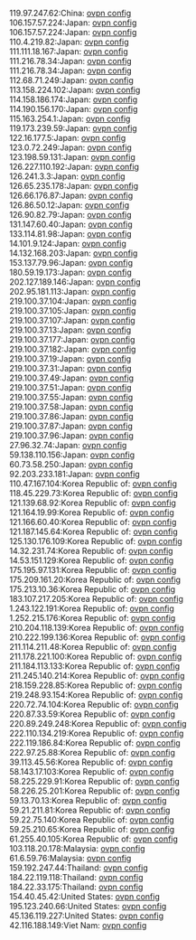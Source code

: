 119.97.247.62:China: [ovpn config](vpn/119_97_247_62.ovpn)  
106.157.57.224:Japan: [ovpn config](vpn/106_157_57_224.ovpn)  
106.157.57.224:Japan: [ovpn config](vpn/106_157_57_224.ovpn)  
110.4.219.82:Japan: [ovpn config](vpn/110_4_219_82.ovpn)  
111.111.18.167:Japan: [ovpn config](vpn/111_111_18_167.ovpn)  
111.216.78.34:Japan: [ovpn config](vpn/111_216_78_34.ovpn)  
111.216.78.34:Japan: [ovpn config](vpn/111_216_78_34.ovpn)  
112.68.71.249:Japan: [ovpn config](vpn/112_68_71_249.ovpn)  
113.158.224.102:Japan: [ovpn config](vpn/113_158_224_102.ovpn)  
114.158.186.174:Japan: [ovpn config](vpn/114_158_186_174.ovpn)  
114.190.156.170:Japan: [ovpn config](vpn/114_190_156_170.ovpn)  
115.163.254.1:Japan: [ovpn config](vpn/115_163_254_1.ovpn)  
119.173.239.59:Japan: [ovpn config](vpn/119_173_239_59.ovpn)  
122.16.177.5:Japan: [ovpn config](vpn/122_16_177_5.ovpn)  
123.0.72.249:Japan: [ovpn config](vpn/123_0_72_249.ovpn)  
123.198.59.131:Japan: [ovpn config](vpn/123_198_59_131.ovpn)  
126.227.110.192:Japan: [ovpn config](vpn/126_227_110_192.ovpn)  
126.241.3.3:Japan: [ovpn config](vpn/126_241_3_3.ovpn)  
126.65.235.178:Japan: [ovpn config](vpn/126_65_235_178.ovpn)  
126.66.176.87:Japan: [ovpn config](vpn/126_66_176_87.ovpn)  
126.86.50.12:Japan: [ovpn config](vpn/126_86_50_12.ovpn)  
126.90.82.79:Japan: [ovpn config](vpn/126_90_82_79.ovpn)  
131.147.60.40:Japan: [ovpn config](vpn/131_147_60_40.ovpn)  
133.114.81.98:Japan: [ovpn config](vpn/133_114_81_98.ovpn)  
14.101.9.124:Japan: [ovpn config](vpn/14_101_9_124.ovpn)  
14.132.168.203:Japan: [ovpn config](vpn/14_132_168_203.ovpn)  
153.137.79.96:Japan: [ovpn config](vpn/153_137_79_96.ovpn)  
180.59.19.173:Japan: [ovpn config](vpn/180_59_19_173.ovpn)  
202.127.189.146:Japan: [ovpn config](vpn/202_127_189_146.ovpn)  
202.95.181.113:Japan: [ovpn config](vpn/202_95_181_113.ovpn)  
219.100.37.104:Japan: [ovpn config](vpn/219_100_37_104.ovpn)  
219.100.37.105:Japan: [ovpn config](vpn/219_100_37_105.ovpn)  
219.100.37.107:Japan: [ovpn config](vpn/219_100_37_107.ovpn)  
219.100.37.13:Japan: [ovpn config](vpn/219_100_37_13.ovpn)  
219.100.37.177:Japan: [ovpn config](vpn/219_100_37_177.ovpn)  
219.100.37.182:Japan: [ovpn config](vpn/219_100_37_182.ovpn)  
219.100.37.19:Japan: [ovpn config](vpn/219_100_37_19.ovpn)  
219.100.37.31:Japan: [ovpn config](vpn/219_100_37_31.ovpn)  
219.100.37.49:Japan: [ovpn config](vpn/219_100_37_49.ovpn)  
219.100.37.51:Japan: [ovpn config](vpn/219_100_37_51.ovpn)  
219.100.37.55:Japan: [ovpn config](vpn/219_100_37_55.ovpn)  
219.100.37.58:Japan: [ovpn config](vpn/219_100_37_58.ovpn)  
219.100.37.86:Japan: [ovpn config](vpn/219_100_37_86.ovpn)  
219.100.37.87:Japan: [ovpn config](vpn/219_100_37_87.ovpn)  
219.100.37.96:Japan: [ovpn config](vpn/219_100_37_96.ovpn)  
27.96.32.74:Japan: [ovpn config](vpn/27_96_32_74.ovpn)  
59.138.110.156:Japan: [ovpn config](vpn/59_138_110_156.ovpn)  
60.73.58.250:Japan: [ovpn config](vpn/60_73_58_250.ovpn)  
92.203.233.181:Japan: [ovpn config](vpn/92_203_233_181.ovpn)  
110.47.167.104:Korea Republic of: [ovpn config](vpn/110_47_167_104.ovpn)  
118.45.229.73:Korea Republic of: [ovpn config](vpn/118_45_229_73.ovpn)  
121.139.68.92:Korea Republic of: [ovpn config](vpn/121_139_68_92.ovpn)  
121.164.19.99:Korea Republic of: [ovpn config](vpn/121_164_19_99.ovpn)  
121.166.60.40:Korea Republic of: [ovpn config](vpn/121_166_60_40.ovpn)  
121.187.145.64:Korea Republic of: [ovpn config](vpn/121_187_145_64.ovpn)  
125.130.176.109:Korea Republic of: [ovpn config](vpn/125_130_176_109.ovpn)  
14.32.231.74:Korea Republic of: [ovpn config](vpn/14_32_231_74.ovpn)  
14.53.151.129:Korea Republic of: [ovpn config](vpn/14_53_151_129.ovpn)  
175.195.97.131:Korea Republic of: [ovpn config](vpn/175_195_97_131.ovpn)  
175.209.161.20:Korea Republic of: [ovpn config](vpn/175_209_161_20.ovpn)  
175.213.10.36:Korea Republic of: [ovpn config](vpn/175_213_10_36.ovpn)  
183.107.217.205:Korea Republic of: [ovpn config](vpn/183_107_217_205.ovpn)  
1.243.122.191:Korea Republic of: [ovpn config](vpn/1_243_122_191.ovpn)  
1.252.215.176:Korea Republic of: [ovpn config](vpn/1_252_215_176.ovpn)  
210.204.118.139:Korea Republic of: [ovpn config](vpn/210_204_118_139.ovpn)  
210.222.199.136:Korea Republic of: [ovpn config](vpn/210_222_199_136.ovpn)  
211.114.211.48:Korea Republic of: [ovpn config](vpn/211_114_211_48.ovpn)  
211.178.221.100:Korea Republic of: [ovpn config](vpn/211_178_221_100.ovpn)  
211.184.113.133:Korea Republic of: [ovpn config](vpn/211_184_113_133.ovpn)  
211.245.140.214:Korea Republic of: [ovpn config](vpn/211_245_140_214.ovpn)  
218.159.228.85:Korea Republic of: [ovpn config](vpn/218_159_228_85.ovpn)  
219.248.93.154:Korea Republic of: [ovpn config](vpn/219_248_93_154.ovpn)  
220.72.74.104:Korea Republic of: [ovpn config](vpn/220_72_74_104.ovpn)  
220.87.33.59:Korea Republic of: [ovpn config](vpn/220_87_33_59.ovpn)  
220.89.249.248:Korea Republic of: [ovpn config](vpn/220_89_249_248.ovpn)  
222.110.134.219:Korea Republic of: [ovpn config](vpn/222_110_134_219.ovpn)  
222.119.186.84:Korea Republic of: [ovpn config](vpn/222_119_186_84.ovpn)  
222.97.25.88:Korea Republic of: [ovpn config](vpn/222_97_25_88.ovpn)  
39.113.45.56:Korea Republic of: [ovpn config](vpn/39_113_45_56.ovpn)  
58.143.17.103:Korea Republic of: [ovpn config](vpn/58_143_17_103.ovpn)  
58.225.229.91:Korea Republic of: [ovpn config](vpn/58_225_229_91.ovpn)  
58.226.25.201:Korea Republic of: [ovpn config](vpn/58_226_25_201.ovpn)  
59.13.70.13:Korea Republic of: [ovpn config](vpn/59_13_70_13.ovpn)  
59.21.211.81:Korea Republic of: [ovpn config](vpn/59_21_211_81.ovpn)  
59.22.75.140:Korea Republic of: [ovpn config](vpn/59_22_75_140.ovpn)  
59.25.210.65:Korea Republic of: [ovpn config](vpn/59_25_210_65.ovpn)  
61.255.40.105:Korea Republic of: [ovpn config](vpn/61_255_40_105.ovpn)  
103.118.20.178:Malaysia: [ovpn config](vpn/103_118_20_178.ovpn)  
61.6.59.76:Malaysia: [ovpn config](vpn/61_6_59_76.ovpn)  
159.192.247.44:Thailand: [ovpn config](vpn/159_192_247_44.ovpn)  
184.22.119.118:Thailand: [ovpn config](vpn/184_22_119_118.ovpn)  
184.22.33.175:Thailand: [ovpn config](vpn/184_22_33_175.ovpn)  
154.40.45.42:United States: [ovpn config](vpn/154_40_45_42.ovpn)  
195.123.240.66:United States: [ovpn config](vpn/195_123_240_66.ovpn)  
45.136.119.227:United States: [ovpn config](vpn/45_136_119_227.ovpn)  
42.116.188.149:Viet Nam: [ovpn config](vpn/42_116_188_149.ovpn)  
